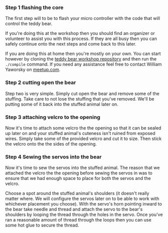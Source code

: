 ### Step 1 flashing the core

The first step will to be to flash your micro controller with the code that will
control the teddy bear.

If you're doing this at the workshop then you should find an organizer or
volunteer to assist you with this process.  If they are all busy then you can
safely continue onto the next steps and come back to this later.

If you are doing this at home then you're mostly on your own.  You can start
however by cloning the <a href="https://github.com/make-on-the-lake/teddy-bear-workshop" target="_blank">teddy bear workshop repository</a>
and then run the `./compile` command.  If you need any assistance feel free to
contact William Yaworsky on <a href="http://meetup.com" target="_blank">meetup.com</a>.

### Step 2 cutting open the bear

Step two is very simple.  Simply cut open the bear and remove some of the
stuffing.  Take care to not lose the stuffing that you've removed.  We'll be
putting some of it back into the stuffed animal later on.

### Step 3 attaching velcro to the opening

Now it's time to attach some velcro the the opening so that it can be sealed up
later on and your stuffed animal's cuteness isn't ruined from exposed wires.
Simply take some of the provided velcro and cut it to size.  Then stick the
velcro onto the the sides of the opening.

### Step 4 Sewing the servos into the bear

Now it's time to sew the servos into the stuffed animal.  The reason that we
attached the velcro the the opening before sewing the servos in was to ensure
that we had enough space to place for both the servos and the velcro.

Choose a spot around the stuffed animal's shoulders (it doesn't really matter
where.  We will configure the servos later on to be able to work with whichever
placement you choose).  With the servo's horn pointing inward to the bear take
needle and thread and attach the servo to the bear's shoulders by looping the
thread through the holes in the servo.  Once you've ran a reasonable amount of
thread through the loops then you can use some hot glue to secure the thread.

###
